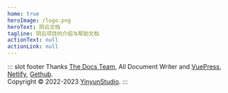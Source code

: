 ```yaml
---
home: true
heroImage: /logo.png
heroText: 阴云文档
tagline: 阴云项目的介绍与帮助文档
actionText: null
actionLink: null
---
```




::: slot footer
Thanks [The Docs Team](https://github.com/orgs/YinyunStudio/teams/the-docs-team), All Document Writer and [VuePress](https://vuepress.vuejs.org/), [Netlify](https://www.netlify.com/), [Gethub](https://github.com/).<br>
Copyright © 2022-2023 [YinyunStudio](https://www.yinyuns.top/).
:::